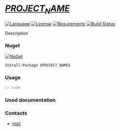 # [$PROJECT_NAME$](https://github.com/HavenDV/$PROJECT_NAME$/) 

[![Language](https://img.shields.io/badge/language-C%23-blue.svg?style=flat-square)](https://github.com/HavenDV/$PROJECT_NAME$/search?l=C%23&o=desc&s=&type=Code) 
[![License](https://img.shields.io/github/license/HavenDV/$PROJECT_NAME$.svg?label=License&maxAge=86400)](LICENSE.md) 
[![Requirements](https://img.shields.io/badge/Requirements-.NET%20Standard%202.0-blue.svg)](https://github.com/dotnet/standard/blob/master/docs/versions/netstandard2.0.md)
[![Build Status](https://github.com/HavenDV/$PROJECT_NAME$/workflows/.NET%20Core/badge.svg?branch=master)](https://github.com/HavenDV/$PROJECT_NAME$/actions?query=workflow%3A%22.NET+Core%22)

Description

### Nuget

[![NuGet](https://img.shields.io/nuget/dt/$PROJECT_NAME$.svg?style=flat-square&label=$PROJECT_NAME$)](https://www.nuget.org/packages/$PROJECT_NAME$/)

```
Install-Package $PROJECT_NAME$
```

### Usage

```cs
// code
```

### Used documentation

### Contacts
* [mail](mailto:havendv@gmail.com)

